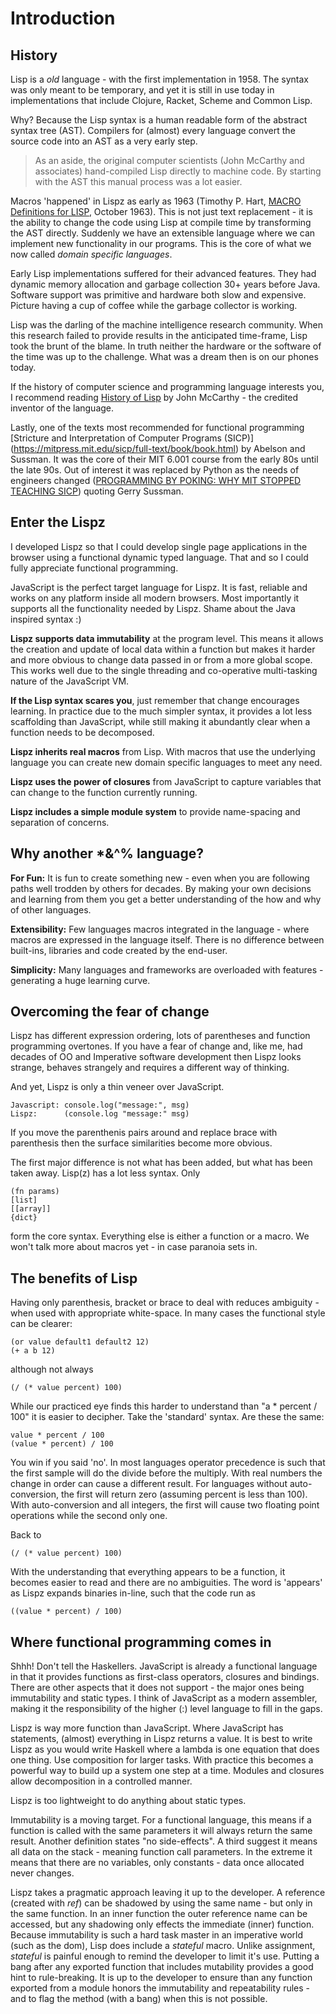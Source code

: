 # Introduction

## History

Lisp is a _old_ language - with the first implementation in 1958. The syntax was only meant to be temporary, and yet it is still in use today in implementations that include Clojure, Racket, Scheme and Common Lisp.

Why? Because the Lisp syntax is a human readable form of the abstract syntax tree (AST). Compilers for (almost) every language convert the source code into an AST as a very early step.

> As an aside, the original computer scientists (John McCarthy and associates) hand-compiled Lisp directly to machine code. By starting with the AST this manual process was a lot easier.

Macros 'happened' in Lispz as early as 1963 (Timothy P. Hart, [MACRO Definitions for LISP](ftp://publications.ai.mit.edu/ai-publications/pdf/AIM-057.pdf), October 1963). This is not just text replacement - it is the ability to change the code using Lisp at compile time by transforming the AST directly. Suddenly we have an extensible language where we can implement new functionality in our programs. This is the core of what we now called _domain specific languages_.

Early Lisp implementations suffered for their advanced features. They had dynamic memory allocation and garbage collection 30+ years before Java. Software support was primitive and hardware both slow and expensive. Picture having a cup of coffee while the garbage collector is working.

Lisp was the darling of the machine intelligence research community. When this research failed to provide results in the anticipated time-frame, Lisp took the brunt of the blame. In truth neither the hardware or the software of the time was up to the challenge. What was a dream then is on our phones today.

If the history of computer science and programming language interests you, I recommend reading [History of Lisp](http://www-formal.stanford.edu/jmc/history/lisp/lisp.html) by John McCarthy - the credited inventor of the language.

Lastly, one of the texts most recommended for functional programming  [Stricture and Interpretation of Computer Programs (SICP)] (https://mitpress.mit.edu/sicp/full-text/book/book.html) by Abelson and Sussman. It was the core of their MIT 6.001 course from the early 80s until the late 90s. Out of interest it was replaced by Python as the needs of engineers changed ([PROGRAMMING BY POKING: WHY MIT STOPPED TEACHING SICP](http://www.posteriorscience.net/?p=206)) quoting Gerry Sussman.

## Enter the Lispz

I developed Lispz so that I could develop single page applications in the browser using a functional dynamic typed language. That and so I could fully appreciate functional programming.

JavaScript is the perfect target language for Lispz. It is fast, reliable and works on any platform inside all modern browsers. Most importantly it supports all the functionality needed by Lispz. Shame about the Java inspired syntax :)

**Lispz supports data immutability** at the program level. This means it allows the creation and update of local data within a function but makes it harder and more obvious to change data passed in or from a more global scope. This works well due to the single threading and co-operative multi-tasking nature of the JavaScript VM.

**If the Lisp syntax scares you**, just remember that change encourages learning. In practice due to the much simpler syntax, it provides a lot less scaffolding than JavaScript, while still making it abundantly clear when a function needs to be decomposed.

**Lispz inherits real macros** from Lisp. With macros that use the underlying language you can create new domain specific languages to meet any need.

**Lispz uses the power of closures** from JavaScript to capture variables that can change to the function currently running.

**Lispz includes a simple module system** to provide name-spacing and separation of concerns.

## Why another *&^% language?

**For Fun:**
It is fun to create something new - even when you are following paths well trodden by others for decades. By making your own decisions and learning from them you get a better understanding of the how and why of other languages.

**Extensibility:**
Few languages macros integrated in the language - where macros are expressed in the language itself. There is no difference between built-ins, libraries and code created by the end-user.

**Simplicity:**
Many languages and frameworks are overloaded with features - generating a huge learning curve.

## Overcoming the fear of change

Lispz has different expression ordering, lots of parentheses and function programming overtones. If you have a fear of change and, like me, had decades of OO and Imperative software development then Lispz looks strange, behaves strangely and requires a different way of thinking.

And yet, Lispz is only a thin veneer over JavaScript.

    Javascript: console.log("message:", msg)
    Lispz:      (console.log "message:" msg)

If you move the parenthenis pairs around and replace brace with parenthesis then the surface similarities become more obvious.

The first major difference is not what has been added, but what has been taken away. Lisp(z) has a lot less syntax. Only

    (fn params)
    [list]
    [[array]]
    {dict}

form the core syntax. Everything else is either a function or a macro. We won't talk more about macros yet - in case paranoia sets in.

## The benefits of Lisp

Having only parenthesis, bracket or brace to deal with reduces ambiguity - when used with appropriate white-space. In many cases the functional style can be clearer:

    (or value default1 default2 12)
    (+ a b 12)

although not always

    (/ (* value percent) 100)

While our practiced eye finds this harder to understand than "a * percent / 100" it is easier to decipher. Take the 'standard' syntax. Are these the same:

    value * percent / 100
    (value * percent) / 100

You win if you said 'no'. In most languages operator precedence is such that the first sample will do the divide before the multiply. With real numbers the change in order can cause a different result. For languages without auto-conversion, the first will return zero (assuming percent is less than 100). With auto-conversion and all integers, the first will cause two floating point operations while the second only one.

Back to

    (/ (* value percent) 100)

With the understanding that everything appears to be a function, it becomes easier to read and there are no ambiguities. The word is 'appears' as Lispz expands binaries in-line, such that the code run as

    ((value * percent) / 100)

## Where functional programming comes in

Shhh! Don't tell the Haskellers. JavaScript is already a functional language in that it provides functions as first-class operators, closures and bindings. There are other aspects that it does not support - the major ones being immutability and static types. I think of JavaScript as a modern assembler, making it the responsibility of the higher (:) level language to fill in the gaps.

Lispz is way more function than JavaScript. Where JavaScript has statements, (almost) everything in Lispz returns a value. It is best to write Lispz as you would write Haskell where a lambda is one equation that does one thing. Use composition for larger tasks. With practice this becomes a powerful way to build up a system one step at a time. Modules and closures allow decomposition in a controlled manner.

Lispz is too lightweight to do anything about static types.

Immutability is a moving target. For a functional language, this means if a function is called with the same parameters it will always return the same result. Another definition states "no side-effects". A third suggest it means all data on the stack - meaning function call parameters. In the extreme it means that there are no variables, only constants - data once allocated never changes.

Lispz takes a pragmatic approach leaving it up to the developer. A reference (created with _ref_) can be shadowed by using the same name - but only in the same function. In an inner function the outer reference name can be accessed, but any shadowing only effects the immediate (inner) function. Because immutability is such a hard task master in an imperative world (such as the dom), Lisp does include a _stateful_ macro. Unlike assignment, _stateful_ is painful enough to remind the developer to limit it's use. Putting a bang after any exported function that includes mutability provides a good hint to rule-breaking. It is up to the developer to ensure than any function exported from a module honors the immutability and repeatability rules - and to flag the method (with a bang) when this is not possible.
